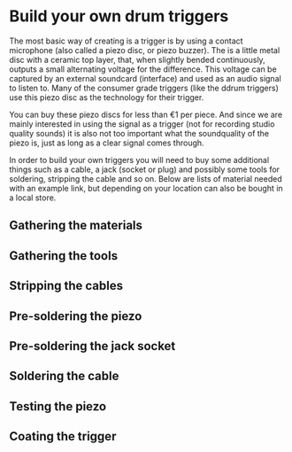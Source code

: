 # Build your own drum triggers

The most basic way of creating is a trigger is by using a contact microphone (also called a piezo disc, or piezo buzzer). The is a little metal disc with a ceramic top layer, that, when slightly bended continuously, outputs a small alternating voltage for the difference. This voltage can be captured by an external soundcard (interface) and used as an audio signal to listen to. Many of the consumer grade triggers (like the ddrum triggers) use this piezo disc as the technology for their trigger.

You can buy these piezo discs for less than €1 per piece. And since we are mainly interested in using the signal as a trigger (not for recording studio quality sounds) it is also not too important what the soundquality of the piezo is, just as long as a clear signal comes through.

In order to build your own triggers you will need to buy some additional things such as a cable, a jack (socket or plug) and possibly some tools for soldering, stripping the cable and so on. Below are lists of material needed with an example link, but depending on your location can also be bought in a local store.

## Gathering the materials

## Gathering the tools

## Stripping the cables

## Pre-soldering the piezo

## Pre-soldering the jack socket

## Soldering the cable

## Testing the piezo

## Coating the trigger

